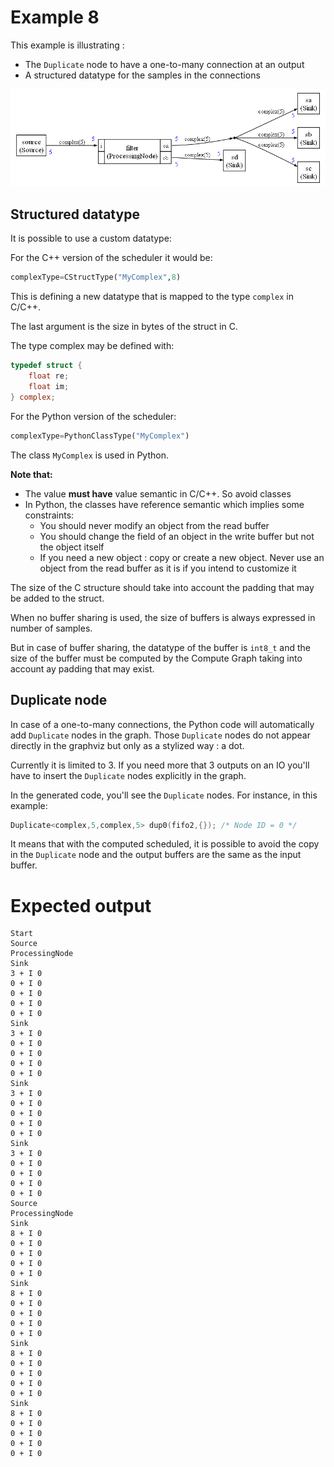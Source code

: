 # Example 8

This example is illustrating :

* The `Duplicate` node to have a one-to-many connection at an output
* A structured datatype for the samples in the connections

![graph8](docassets/graph8.png)

## Structured datatype

It is  possible to use a custom datatype:

For the C++ version of the scheduler it would be:

```python
complexType=CStructType("MyComplex",8)
```

This is defining a new datatype that is mapped to the type `complex` in C/C++.

The last argument is the size in bytes of the struct in C.

The type complex may be defined with:

```c
typedef struct {
    float re;
    float im;
} complex;
```

For the Python version of the scheduler:

```python
complexType=PythonClassType("MyComplex")
```

The class `MyComplex` is used in Python. 


**Note that:**

- The value **must have** value semantic in C/C++. So avoid classes 
- In Python, the classes have reference semantic which implies some constraints:
  - You should never modify an object from the read buffer 
  - You should change the field of an object in the write buffer but not the object itself
  - If you need a new object : copy or create a new object. Never use an object from the read buffer as it is if you intend to customize it

The size of the C structure should take into account the padding that may be added to the struct. 

When no buffer sharing is used, the size of buffers is always expressed in number of samples.

But in case of buffer sharing, the datatype of the buffer is `int8_t` and the size of the buffer must be computed by the Compute Graph taking into account ay padding that may exist.

## Duplicate node

In case of a one-to-many connections, the Python code will automatically add `Duplicate` nodes in the graph. Those `Duplicate` nodes do not appear directly in the graphviz but only as a stylized way : a dot.

Currently it is limited to 3. If you need more that 3 outputs on an IO you'll have to insert the `Duplicate` nodes explicitly in the graph.

In the generated code, you'll see the `Duplicate` nodes. For instance, in this example:

```C++
Duplicate<complex,5,complex,5> dup0(fifo2,{}); /* Node ID = 0 */
```

It means that with the computed scheduled, it is possible to avoid the copy in the `Duplicate` node and the output buffers are the same as the input buffer.

# Expected output

```
Start
Source
ProcessingNode
Sink
3 + I 0
0 + I 0
0 + I 0
0 + I 0
0 + I 0
Sink
3 + I 0
0 + I 0
0 + I 0
0 + I 0
0 + I 0
Sink
3 + I 0
0 + I 0
0 + I 0
0 + I 0
0 + I 0
Sink
3 + I 0
0 + I 0
0 + I 0
0 + I 0
0 + I 0
Source
ProcessingNode
Sink
8 + I 0
0 + I 0
0 + I 0
0 + I 0
0 + I 0
Sink
8 + I 0
0 + I 0
0 + I 0
0 + I 0
0 + I 0
Sink
8 + I 0
0 + I 0
0 + I 0
0 + I 0
0 + I 0
Sink
8 + I 0
0 + I 0
0 + I 0
0 + I 0
0 + I 0
```

